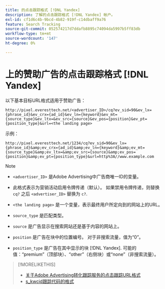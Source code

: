 ```yaml
---
title: 的点击跟踪格式 [!DNL Yandex]
description: 了解的点击跟踪格式 [!DNL Yandex] 帐户。
exl-id: cf1d6c4b-9bcd-4b82-919f-c14dbaff9a76
feature: Search Tracking
source-git-commit: 052574217d7ddafb8895c74094da5997b5ff83db
workflow-type: tm+mt
source-wordcount: '147'
ht-degree: 0%

---
```


# 上的赞助广告的点击跟踪格式 [!DNL Yandex]

以下基本目标URL格式适用于赞助广告：

`http://pixel.everesttech.net/<advertiser_ID>/cq?ev_sid=90&ev_lx={phrase_id}&ev_crx={ad_id}&ev_ln={keyword}&ev_mt={source_type}&ev_ltx=&ev_src={source}&ev_pos={position}&ev_pt={position_type}&url=<the landing page>`

示例：

`http://pixel.everesttech.net/1234/cq?ev_sid=90&ev_lx={phrase_id}&amp;ev_crx={ad_id}&amp;ev_ln={keyword}&amp;ev_mt={source_type}&amp;ev_ltx=&amp;ev_src={source}&amp;ev_pos={position}&amp;ev_pt={position_type}&url=http%3A//www.example.com`

>[!NOTE]
>
>* `<advertiser_ID>` 是Adobe Advertising中广告商唯一ID的变量。
>
>* 此格式表示为营销活动启用令牌传递（默认）。 如果禁用令牌传递，则替换 `cq?` 之后 `<advertiser_ID>` 替换为 `c?`.
>
>* `<the landing page>` 是一个变量，表示最终用户所定向到的网站上的URL。
>
>* `source_type`  是匹配类型。
>
>* `source` 是广告显示在搜索网站还是基于内容的网站上。
>
>* `position` 是广告在块中的位置编号。 对于非搜索流量，值为“0”。
>
>* `position_type` 是广告在其中显示的块 [!DNL Yandex]. 可能的值：“premium”（顶部块）、“other”（右侧块）或“none”（非搜索流量）。

>[!MORELIKETHIS]
>
>* [关于Adobe Advertising转化跟踪服务的点击跟踪URL格式](formats-click-tracking-about.md)
>* [s\_kwcid跟踪代码的格式](skwcid-tracking-parameter.md)
